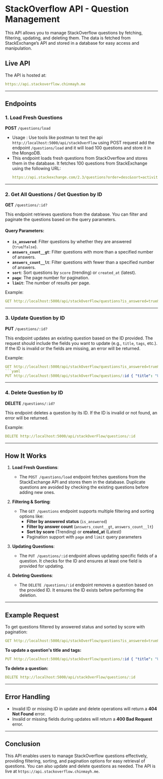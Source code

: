 # StackOverflow API - Question Management

This API allows you to manage StackOverflow questions by fetching, filtering, updating, and deleting them. The data is fetched from StackExchange’s API and stored in a database for easy access and manipulation.

## Live API

The API is hosted at:

```yaml
https://api.stackoverflow.chinmayh.me
```

---

## Endpoints

### 1. **Load Fresh Questions**
  **POST** `/questions/load`
  - Usage  : Use tools like postman to test the api ```http://localhost:5000/api/stackOverFlow``` using POST request add the endpoint ```/questions/load``` and it will load 100 questions and store it in the MongoDB.
  - This endpoint loads fresh questions from StackOverflow and stores them in the database. It fetches 100 questions from StackExchange using the following URL:
    ```yaml
    https://api.stackexchange.com/2.3/questions?order=desc&sort=activity&site=stackoverflow&pagesize=100&page=1
    ```
    
---

### 2. **Get All Questions / Get Question by ID**

**GET** `/questions/:id?`

This endpoint retrieves questions from the database. You can filter and paginate the questions based on the query parameters.

#### Query Parameters:
- **`is_answered`**: Filter questions by whether they are answered (`true`/`false`).
- **`answers_count__gt`**: Filter questions with more than a specified number of answers.
- **`answers_count__lt`**: Filter questions with fewer than a specified number of answers.
- **`sort`**: Sort questions by `score` (trending) or `created_at` (latest).
- **`page`**: The page number for pagination.
- **`limit`**: The number of results per page.
  
Example:
```yaml
GET http://localhost:5000/api/stackOverFlow/questions?is_answered=true&answers_count__gt=5&answers_count__lt=10&sort=score&page=1
```

---

### 3. **Update Question by ID**

**PUT** `/questions/:id?`

This endpoint updates an existing question based on the ID provided. The request should include the fields you want to update (e.g., `title`, `tags`, etc.). If the ID is invalid or the fields are missing, an error will be returned.

Example:
```yaml
GET http://localhost:5000/api/stackOverFlow/questions?is_answered=true&answers_count__gt=5&answers_count__lt=10&sort=score&page=1
```yaml
PUT http://localhost:5000/api/stackOverFlow/questions/:id { "title": "Updated Title", "tags": ["javascript", "node.js"] }
```

---

### 4. **Delete Question by ID**

**DELETE** `/questions/:id?`

This endpoint deletes a question by its ID. If the ID is invalid or not found, an error will be returned.

Example:
```yaml
DELETE http://localhost:5000/api/stackOverFlow/questions/:id
```

---

## How It Works

1. **Load Fresh Questions**:
   - The `POST /questions/load` endpoint fetches questions from the StackExchange API and stores them in the database. Duplicate questions are avoided by checking the existing questions before adding new ones.

2. **Filtering & Sorting**:
   - The `GET /questions` endpoint supports multiple filtering and sorting options like:
     - **Filter by answered status** (`is_answered`)
     - **Filter by answer count** (`answers_count__gt`, `answers_count__lt`)
     - **Sort by score** (Trending) or **created_at** (Latest)
     - Pagination support with `page` and `limit` query parameters

3. **Updating Questions**:
   - The `PUT /questions/:id` endpoint allows updating specific fields of a question. It checks for the ID and ensures at least one field is provided for updating.

4. **Deleting Questions**:
   - The `DELETE /questions/:id` endpoint removes a question based on the provided ID. It ensures the ID exists before performing the deletion.

---

## Example Request

To get questions filtered by answered status and sorted by score with pagination:
```yaml
GET http://localhost:5000/api/stackOverFlow/questions?is_answered=true&answers_count__gt=5&answers_count__lt=10&sort=score&page=1
```

**To update a question's title and tags:**
```yaml
PUT http://localhost:5000/api/stackOverFlow/questions/:id { "title": "Updated Question Title", "tags": ["node.js", "express"] }
```

**To delete a question:**
```yaml
DELETE http://localhost:5000/api/stackOverFlow/questions/:id
```

---

## Error Handling

- Invalid ID or missing ID in update and delete operations will return a **404 Not Found** error.
- Invalid or missing fields during updates will return a **400 Bad Request** error.

---

## Conclusion

This API enables users to manage StackOverflow questions effectively, providing filtering, sorting, and pagination options for easy retrieval of questions. You can also update and delete questions as needed. The API is live at `https://api.stackoverflow.chinmayh.me`.



